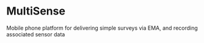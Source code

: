 # MultiSense
Mobile phone platform for delivering simple surveys via EMA, and recording associated sensor data
